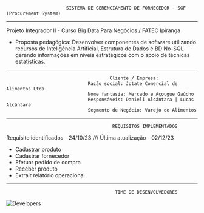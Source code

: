                           SISTEMA DE GERENCIAMENTO DE FORNECEDOR - SGF (Procurement System)

-----------------------------------------------------------------------
Projeto Integrador II - Curso Big Data Para Negócios / FATEC Ipiranga

* Proposta pedagógica: Desenvolver componentes de software utilizando recursos de Inteligência Artificial, Estrutura de Dados e BD No-SQL gerando informações em níveis estratégicos com o apoio de técnicas estatísticas.

-----------------------------------------------------------------------
                                          Cliente / Empresa:
                                  Razão social: Jotate Comercial de Alimentos Ltda
                                  Nome fantasia: Mercado e Açougue Gaúcho
                                  Responsáveis: Danieli Alcântara | Lucas Alcântara
                                  Segmento de Negócio: Varejo de Alimentos
-----------------------------------------------------------------------

                                           REQUISITOS IMPLEMENTADOS

Requisito identificados - 24/10/23 /// 
Última atualização - 02/12/23

- Cadastrar produto
- Cadastrar fornecedor 
- Efetuar pedido de compra
- Receber produto
- Extrair relatório operacional

-----------------------------------------------------------------------
                                            TIME DE DESENVOLVEDORES
  <img align="center" src="https://drive.google.com/uc?id=1A-jBW98RvBYc5Oj6OkwcMAvp0f8glE2a" alt="Developers">                                      
